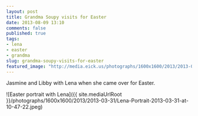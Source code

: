 ```yaml
---
layout: post
title: Grandma Soupy visits for Easter
date: 2013-08-09 13:10
comments: false
published: true
tags:
- lena
- easter
- grandma
slug: grandma-soupy-visits-for-easter
featured_image: "http://media.eick.us/photographs/1600x1600/2013/2013-03-31/Lena-Portrait-2013-03-31-at-10-47-22.jpeg"
---
```

Jasmine and Libby with Lena when she came over for Easter.

![Easter portrait with Lena]({{ site.mediaUrlRoot }}/photographs/1600x1600/2013/2013-03-31/Lena-Portrait-2013-03-31-at-10-47-22.jpeg)
